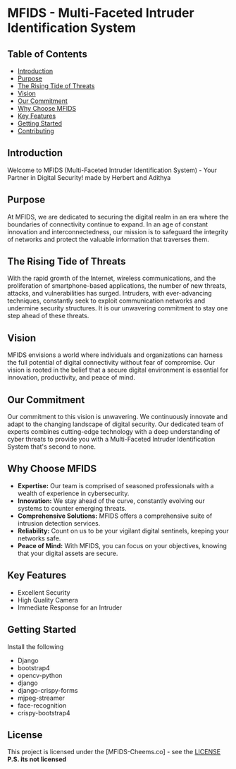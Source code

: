 # MFIDS - Multi-Faceted Intruder Identification System

## Table of Contents

- [Introduction](#introduction)
- [Purpose](#purpose)
- [The Rising Tide of Threats](#the-rising-tide-of-threats)
- [Vision](#vision)
- [Our Commitment](#our-commitment)
- [Why Choose MFIDS](#why-choose-mfids)
- [Key Features](#key-features)
- [Getting Started](#getting-started)
- [Contributing](#contributing)

## Introduction

Welcome to MFIDS (Multi-Faceted Intruder Identification System) - Your Partner in Digital Security! made by Herbert and Adithya


## Purpose

At MFIDS, we are dedicated to securing the digital realm in an era where the boundaries of connectivity continue to expand. In an age of constant innovation and interconnectedness, our mission is to safeguard the integrity of networks and protect the valuable information that traverses them.

## The Rising Tide of Threats

With the rapid growth of the Internet, wireless communications, and the proliferation of smartphone-based applications, the number of new threats, attacks, and vulnerabilities has surged. Intruders, with ever-advancing techniques, constantly seek to exploit communication networks and undermine security structures. It is our unwavering commitment to stay one step ahead of these threats.

## Vision

MFIDS envisions a world where individuals and organizations can harness the full potential of digital connectivity without fear of compromise. Our vision is rooted in the belief that a secure digital environment is essential for innovation, productivity, and peace of mind.

## Our Commitment

Our commitment to this vision is unwavering. We continuously innovate and adapt to the changing landscape of digital security. Our dedicated team of experts combines cutting-edge technology with a deep understanding of cyber threats to provide you with a Multi-Faceted Intruder Identification System that's second to none.

## Why Choose MFIDS

- **Expertise:** Our team is comprised of seasoned professionals with a wealth of experience in cybersecurity.
- **Innovation:** We stay ahead of the curve, constantly evolving our systems to counter emerging threats.
- **Comprehensive Solutions:** MFIDS offers a comprehensive suite of intrusion detection services.
- **Reliability:** Count on us to be your vigilant digital sentinels, keeping your networks safe.
- **Peace of Mind:** With MFIDS, you can focus on your objectives, knowing that your digital assets are secure.

## Key Features

- Excellent Security
- High Quality Camera
- Immediate Response for an Intruder

## Getting Started

Install the following

- Django
- bootstrap4
- opencv-python
- django
- django-crispy-forms 
- mjpeg-streamer 
- face-recognition
- crispy-bootstrap4 


## License

This project is licensed under the [MFIDS-Cheems.co] - see the [LICENSE](https://opensource.org/license/mit/https://opensource.org/license/mit/) 
**P.S. its not licensed**

